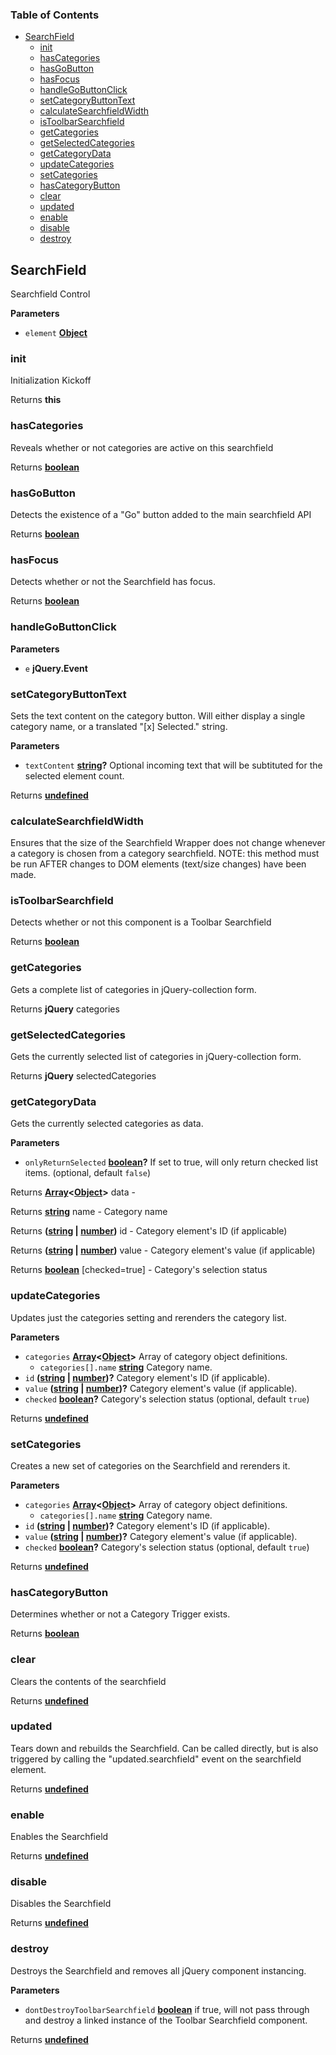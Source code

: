 <!-- Generated by documentation.js. Update this documentation by updating the source code. -->

### Table of Contents

-   [SearchField](#searchfield)
    -   [init](#init)
    -   [hasCategories](#hascategories)
    -   [hasGoButton](#hasgobutton)
    -   [hasFocus](#hasfocus)
    -   [handleGoButtonClick](#handlegobuttonclick)
    -   [setCategoryButtonText](#setcategorybuttontext)
    -   [calculateSearchfieldWidth](#calculatesearchfieldwidth)
    -   [isToolbarSearchfield](#istoolbarsearchfield)
    -   [getCategories](#getcategories)
    -   [getSelectedCategories](#getselectedcategories)
    -   [getCategoryData](#getcategorydata)
    -   [updateCategories](#updatecategories)
    -   [setCategories](#setcategories)
    -   [hasCategoryButton](#hascategorybutton)
    -   [clear](#clear)
    -   [updated](#updated)
    -   [enable](#enable)
    -   [disable](#disable)
    -   [destroy](#destroy)

## SearchField

Searchfield Control

**Parameters**

-   `element` **[Object](https://developer.mozilla.org/en-US/docs/Web/JavaScript/Reference/Global_Objects/Object)** 

### init

Initialization Kickoff

Returns **this** 

### hasCategories

Reveals whether or not categories are active on this searchfield

Returns **[boolean](https://developer.mozilla.org/en-US/docs/Web/JavaScript/Reference/Global_Objects/Boolean)** 

### hasGoButton

Detects the existence of a "Go" button added to the main searchfield API

Returns **[boolean](https://developer.mozilla.org/en-US/docs/Web/JavaScript/Reference/Global_Objects/Boolean)** 

### hasFocus

Detects whether or not the Searchfield has focus.

Returns **[boolean](https://developer.mozilla.org/en-US/docs/Web/JavaScript/Reference/Global_Objects/Boolean)** 

### handleGoButtonClick

**Parameters**

-   `e` **jQuery.Event** 

### setCategoryButtonText

Sets the text content on the category button.  Will either display a single category name, or a translated "[x] Selected." string.

**Parameters**

-   `textContent` **[string](https://developer.mozilla.org/en-US/docs/Web/JavaScript/Reference/Global_Objects/String)?** Optional incoming text that will be subtituted for the selected element count.

Returns **[undefined](https://developer.mozilla.org/en-US/docs/Web/JavaScript/Reference/Global_Objects/undefined)** 

### calculateSearchfieldWidth

Ensures that the size of the Searchfield Wrapper does not change whenever a category
is chosen from a category searchfield.
NOTE: this method must be run AFTER changes to DOM elements (text/size changes) have been made.

### isToolbarSearchfield

Detects whether or not this component is a Toolbar Searchfield

Returns **[boolean](https://developer.mozilla.org/en-US/docs/Web/JavaScript/Reference/Global_Objects/Boolean)** 

### getCategories

Gets a complete list of categories in jQuery-collection form.

Returns **jQuery** categories

### getSelectedCategories

Gets the currently selected list of categories in jQuery-collection form.

Returns **jQuery** selectedCategories

### getCategoryData

Gets the currently selected categories as data.

**Parameters**

-   `onlyReturnSelected` **[boolean](https://developer.mozilla.org/en-US/docs/Web/JavaScript/Reference/Global_Objects/Boolean)?** If set to true, will only return checked list items. (optional, default `false`)

Returns **[Array](https://developer.mozilla.org/en-US/docs/Web/JavaScript/Reference/Global_Objects/Array)&lt;[Object](https://developer.mozilla.org/en-US/docs/Web/JavaScript/Reference/Global_Objects/Object)>** data -

Returns **[string](https://developer.mozilla.org/en-US/docs/Web/JavaScript/Reference/Global_Objects/String)** name - Category name

Returns **([string](https://developer.mozilla.org/en-US/docs/Web/JavaScript/Reference/Global_Objects/String) \| [number](https://developer.mozilla.org/en-US/docs/Web/JavaScript/Reference/Global_Objects/Number))** id - Category element's ID (if applicable)

Returns **([string](https://developer.mozilla.org/en-US/docs/Web/JavaScript/Reference/Global_Objects/String) \| [number](https://developer.mozilla.org/en-US/docs/Web/JavaScript/Reference/Global_Objects/Number))** value - Category element's value (if applicable)

Returns **[boolean](https://developer.mozilla.org/en-US/docs/Web/JavaScript/Reference/Global_Objects/Boolean)** [checked=true] - Category's selection status

### updateCategories

Updates just the categories setting and rerenders the category list.

**Parameters**

-   `categories` **[Array](https://developer.mozilla.org/en-US/docs/Web/JavaScript/Reference/Global_Objects/Array)&lt;[Object](https://developer.mozilla.org/en-US/docs/Web/JavaScript/Reference/Global_Objects/Object)>** Array of category object definitions.
    -   `categories[].name` **[string](https://developer.mozilla.org/en-US/docs/Web/JavaScript/Reference/Global_Objects/String)** Category name.
-   `id` **([string](https://developer.mozilla.org/en-US/docs/Web/JavaScript/Reference/Global_Objects/String) \| [number](https://developer.mozilla.org/en-US/docs/Web/JavaScript/Reference/Global_Objects/Number))?** Category element's ID (if applicable).
-   `value` **([string](https://developer.mozilla.org/en-US/docs/Web/JavaScript/Reference/Global_Objects/String) \| [number](https://developer.mozilla.org/en-US/docs/Web/JavaScript/Reference/Global_Objects/Number))?** Category element's value (if applicable).
-   `checked` **[boolean](https://developer.mozilla.org/en-US/docs/Web/JavaScript/Reference/Global_Objects/Boolean)?** Category's selection status (optional, default `true`)

Returns **[undefined](https://developer.mozilla.org/en-US/docs/Web/JavaScript/Reference/Global_Objects/undefined)** 

### setCategories

Creates a new set of categories on the Searchfield and rerenders it.

**Parameters**

-   `categories` **[Array](https://developer.mozilla.org/en-US/docs/Web/JavaScript/Reference/Global_Objects/Array)&lt;[Object](https://developer.mozilla.org/en-US/docs/Web/JavaScript/Reference/Global_Objects/Object)>** Array of category object definitions.
    -   `categories[].name` **[string](https://developer.mozilla.org/en-US/docs/Web/JavaScript/Reference/Global_Objects/String)** Category name.
-   `id` **([string](https://developer.mozilla.org/en-US/docs/Web/JavaScript/Reference/Global_Objects/String) \| [number](https://developer.mozilla.org/en-US/docs/Web/JavaScript/Reference/Global_Objects/Number))?** Category element's ID (if applicable).
-   `value` **([string](https://developer.mozilla.org/en-US/docs/Web/JavaScript/Reference/Global_Objects/String) \| [number](https://developer.mozilla.org/en-US/docs/Web/JavaScript/Reference/Global_Objects/Number))?** Category element's value (if applicable).
-   `checked` **[boolean](https://developer.mozilla.org/en-US/docs/Web/JavaScript/Reference/Global_Objects/Boolean)?** Category's selection status (optional, default `true`)

Returns **[undefined](https://developer.mozilla.org/en-US/docs/Web/JavaScript/Reference/Global_Objects/undefined)** 

### hasCategoryButton

Determines whether or not a Category Trigger exists.

Returns **[boolean](https://developer.mozilla.org/en-US/docs/Web/JavaScript/Reference/Global_Objects/Boolean)** 

### clear

Clears the contents of the searchfield

Returns **[undefined](https://developer.mozilla.org/en-US/docs/Web/JavaScript/Reference/Global_Objects/undefined)** 

### updated

Tears down and rebuilds the Searchfield.
Can be called directly, but is also triggered by calling the "updated.searchfield" event on the searchfield element.

Returns **[undefined](https://developer.mozilla.org/en-US/docs/Web/JavaScript/Reference/Global_Objects/undefined)** 

### enable

Enables the Searchfield

Returns **[undefined](https://developer.mozilla.org/en-US/docs/Web/JavaScript/Reference/Global_Objects/undefined)** 

### disable

Disables the Searchfield

Returns **[undefined](https://developer.mozilla.org/en-US/docs/Web/JavaScript/Reference/Global_Objects/undefined)** 

### destroy

Destroys the Searchfield and removes all jQuery component instancing.

**Parameters**

-   `dontDestroyToolbarSearchfield` **[boolean](https://developer.mozilla.org/en-US/docs/Web/JavaScript/Reference/Global_Objects/Boolean)** if true, will not pass through and destroy a linked instance of the Toolbar Searchfield component.

Returns **[undefined](https://developer.mozilla.org/en-US/docs/Web/JavaScript/Reference/Global_Objects/undefined)** 
